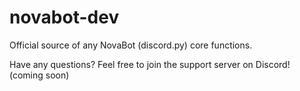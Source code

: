 # novabot-dev
Official source of any NovaBot (discord.py) core functions.

Have any questions? Feel free to join the support server on Discord! (coming soon)
